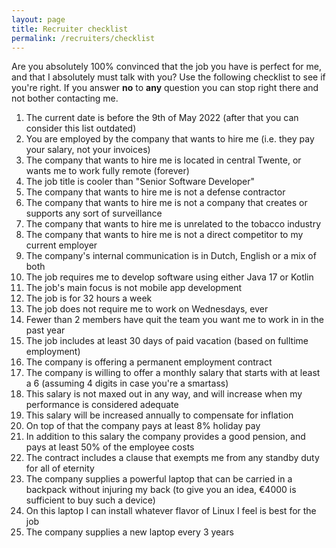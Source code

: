 ```yaml
---
layout: page
title: Recruiter checklist
permalink: /recruiters/checklist
---
```


Are you absolutely 100% convinced that the job you have is perfect for me, and that I absolutely must talk with you? Use the following checklist to see if you're right. If you answer **no** to **any** question you can stop right there and not bother contacting me.

1. The current date is before the 9th of May 2022 (after that you can consider this list outdated)
2. You are employed by the company that wants to hire me (i.e. they pay your salary, not your invoices)
3. The company that wants to hire me is located in central Twente, or wants me to work fully remote (forever)
4. The job title is cooler than "Senior Software Developer"
5. The company that wants to hire me is not a defense contractor
6. The company that wants to hire me is not a company that creates or supports any sort of surveillance 
7. The company that wants to hire me is unrelated to the tobacco industry
8. The company that wants to hire me is not a direct competitor to my current employer 
9. The company's internal communication is in Dutch, English or a mix of both
10. The job requires me to develop software using either Java 17 or Kotlin
11. The job's main focus is not mobile app development
12. The job is for 32 hours a week
13. The job does not require me to work on Wednesdays, ever
14. Fewer than 2 members have quit the team you want me to work in in the past year
15. The job includes at least 30 days of paid vacation (based on fulltime employment)
16. The company is offering a permanent employment contract
17. The company is willing to offer a monthly salary that starts with at least a 6 (assuming 4 digits in case you're a smartass)
18. This salary is not maxed out in any way, and will increase when my performance is considered adequate
19. This salary will be increased annually to compensate for inflation
20. On top of that the company pays at least 8% holiday pay
21. In addition to this salary the company provides a good pension, and pays at least 50% of the employee costs
22. The contract includes a clause that exempts me from any standby duty for all of eternity
23. The company supplies a powerful laptop that can be carried in a backpack without injuring my back (to give you an idea, €4000 is sufficient to buy such a device)
24. On this laptop I can install whatever flavor of Linux I feel is best for the job
25. The company supplies a new laptop every 3 years



